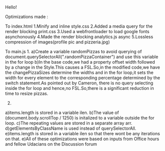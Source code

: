 Hello!

Optimizations made :

To index.html
1.Minify and inline style.css
2.Added a media query for the render blocking print.css
3.Used a webfrontloader to load google fonts asynchonously
4.Made the render blocking analytics.js async
5.Lossless compression of images(profile pic and pizzeria.jpg)

To main.js
1.
a)Create a variable randomPizzas to avoid querying of document.querySelectorAll(".randomPizzaContainer") and use this variable in the for loop
b)In the base code,we had a property offset width followed by a change in the Style.This causes a FSL.So,in the modified code,we have the changePizzaSizes determine the widths and in the for loop,it sets the width for every element to the corresponding percentage determined  by the switch statement.As pointed out by Cameron, there is no query selecting inside the for loop and hence,no FSL.So,there is a significant reduction in time to resize pizzas.

2.
a)items.length is stored in a variable ilen.
b)The value of (document.body.scrollTop / 1250) is initalized to a variable outside the for loop.
c)The repeating values are stored in a separate array arr.
d)getElementsByClassName is used instead of querySelectorAll.
e)items.length is stored in a variable ilen so that there wont be any iterations on that.
e)All of these optimizations were based on inputs from Office hours and fellow Udacians on the Discussion forum

